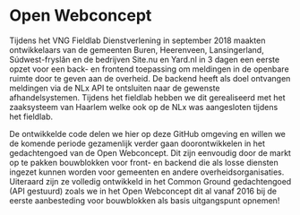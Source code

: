 # Open Webconcept
Tijdens het VNG Fieldlab Dienstverlening in september 2018 maakten ontwikkelaars van de gemeenten Buren, Heerenveen, Lansingerland, Súdwest-fryslân en de bedrijven Site.nu en Yard.nl in 3 dagen een eerste opzet voor een back- en frontend toepassing om meldingen in de openbare ruimte door te geven aan de overheid. De backend heeft als doel ontvangen meldingen via de NLx API te ontsluiten naar de gewenste afhandelsystemen. Tijdens het fieldlab hebben we dit gerealiseerd met het zaaksysteem van Haarlem welke ook op de NLx was aangesloten tijdens het fieldlab.

De ontwikkelde code delen we hier op deze GitHub omgeving en willen we de komende periode gezamenlijk verder gaan doorontwikkelen in het gedachtengoed van de Open Webconcept. Dit zijn eenvoudig door de markt op te pakken bouwblokken voor front- en backend die als losse diensten ingezet kunnen worden voor gemeenten en andere overheidsorganisaties. Uiteraard zijn ze volledig ontwikkeld in het Common Ground gedachtengoed (API gestuurd) zoals we in het Open Webconcept dit al vanaf 2016 bij de eerste aanbesteding voor bouwblokken als basis uitgangspunt opnemen! 
